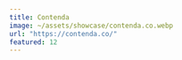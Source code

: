 ```yaml
---
title: Contenda
image: ~/assets/showcase/contenda.co.webp
url: "https://contenda.co/"
featured: 12
---
```


